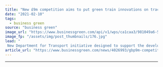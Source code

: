 ```yaml
---
title: "New £9m competition aims to put green train innovations on track"
date: "2021-02-10"
tags: 
  - business green
source: "business green"
image_url: "https://www.businessgreen.com/api/v1/wps/ca1caa3/981049a6-52f1-4e8c-9f88-8ffdbd4b1cbf/3/iStock-459013793-185x114.jpg"
image_fp: "/assets/img/post_thumbnails/176.jpg"
lead: "
 New Department for Transport initiative designed to support the development of clean rail demonstration projects ..."
article_url: "https://www.businessgreen.com/news/4026993/gbp9m-competition-aims-green-train-innovations-track"
---
```


---
